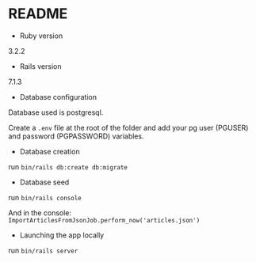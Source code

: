 # README

* Ruby version

3.2.2

* Rails version

7.1.3

* Database configuration

Database used is postgresql.

Create a `.env` file at the root of the folder and add your pg user (PGUSER) and password (PGPASSWORD) variables.

* Database creation

run `bin/rails db:create db:migrate`

* Database seed

run `bin/rails console`

And in the console: `ImportArticlesFromJsonJob.perform_now('articles.json')`

* Launching the app locally

run `bin/rails server`
